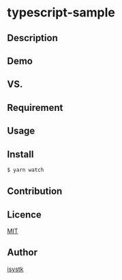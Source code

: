 typescript-sample
====

## Description

## Demo

## VS. 

## Requirement

## Usage

## Install

``` bash
$ yarn watch
```

## Contribution

## Licence

[MIT](https://github.com/isystk/typescript-sample/LICENCE)

## Author

[isystk](https://github.com/isystk)


